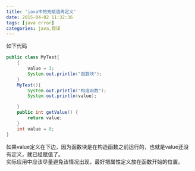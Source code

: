 ```yaml
---
title: 'java中的先赋值再定义'
date: 2015-04-02 11:32:36
tags: [java error]
categories: java,错误
---
```


如下代码
```java
public class MyTest{
    {
        value = 3;
        System.out.println("函数块");
    }
    MyTest(){
        System.out.println("构造函数");
        System.out.println(value);

    }
    public int getValue() {
        return value;
    }
    int value = 0;
}
```
如果value定义在下边，因为函数块是在构造函数之前运行的，也就是value还没有定义，就已经赋值了。<br>
实际应用中应该尽量避免该情况出现，最好把属性定义放在函数开始的位置。


